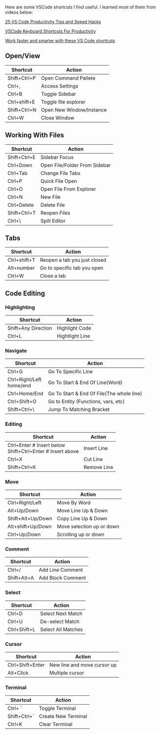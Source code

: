 Here are some VSCode shortcuts I find useful. I learned most of them from videos below:

[25 VS Code Productivity Tips and Speed Hacks](https://www.youtube.com/watch?v=ifTF3ags0XI)

[VSCode Keyboard Shortcuts For Productivity](https://www.youtube.com/watch?v=Xa5EU-qAv-I&t=94s)

[Work faster and smarter with these VS Code shortcuts](https://www.youtube.com/watch?v=qpOlG7BYJlQ)

## Open/View

| Shortcut     | Action                   |
| ------------ | ------------------------ |
| Shift+Ctrl+P | Open Command Pallete     |
| Ctrl+,       | Access Settings          |
| Ctrl+B       | Toggle Sidebar           |
| Ctrl+shift+E | Toggle file explorer     |
| Shift+Ctrl+N | Open New Window/Instance |
| Ctrl+W       | Close Window             |

## Working With Files

| Shortcut     | Action                        |
| ------------ | ----------------------------- |
| Shift+Ctrl+E | Sidebar Focus                 |
| Ctrl+Down    | Open File/Folder From Sidebar |
| Ctrl+Tab     | Change File Tabs              |
| Ctrl+P       | Quick File Open               |
| Ctrl+O       | Open File From Explorer       |
| Ctrl+N       | New File                      |
| Ctrl+Delete  | Delete File                   |
| Shift+Ctrl+T | Reopen Files                  |
| Ctrl+\       | Spilt Editor                  |

## Tabs

| Shortcut     | Action                       |
| ------------ | ---------------------------- |
| Ctrl+shift+T | Reopen a tab you just closed |
| Alt+number   | Go to specific tab you open  |
| Ctrl+W       | Close a tab                  |

## Code Editing

### Highlighting

| Shortcut            | Action          |
| ------------------- | --------------- |
| Shift+Any Direction | Highlight Code  |
| Ctrl+L              | Hightlight Line |

### Navigate

| Shortcut                     | Action                                    |
| ---------------------------- | ----------------------------------------- |
| Ctrl+G                       | Go To Specific Line                       |
| Ctrl+Right/Left<br/>home/end | Go To Start & End Of Line(Word)           |
| Ctrl+Home/End                | Go To Start & End Of File(The whole line) |
| Ctrl+Shift+O                 | Go to Entity (Functions, vars, etc)       |
| Shift+Ctrl+\                 | Jump To Matching Bracket                  |

### Editing

| Shortcut                                                     | Action      |
| ------------------------------------------------------------ | ----------- |
| Ctrl+Enter # Insert below<br/>Shift+Ctrl+Enter # Insert above | Insert Line |
| Ctrl+X                                                       | Cut Line    |
| Shift+Ctrl+K                                                 | Remove Line |

### Move

| Shortcut          | Action                    |
| ----------------- | ------------------------- |
| Ctrl+Right/Left   | Move By Word              |
| Alt+Up/Down       | Move Line Up & Down       |
| Shift+Alt+Up/Down | Copy Line Up & Down       |
| Alt+shift+Up/Down | Move selection up or down |
| Ctrl+Up/Down      | Scrolling up or down      |

### Comment

| Shortcut    | Action            |
| ----------- | ----------------- |
| Ctrl+/      | Add Line Comment  |
| Shift+Alt+A | Add Block Comment |

### Select

| Shortcut     | Action             |
| ------------ | ------------------ |
| Ctrl+D       | Select Next Match  |
| Ctrl+U       | De-select Match    |
| Ctrl+Shift+L | Select All Matches |

### Cursor

| Shortcut         | Action                      |
| ---------------- | --------------------------- |
| Ctrl+Shift+Enter | New line and move cursor up |
| Alt+Click        | Multiple cursor             |

### Terminal

| Shortcut     | Action              |
| ------------ | ------------------- |
| Ctrl+ `      | Toggle Terminal     |
| Shift+Ctrl+` | Create New Terminal |
| Ctrl+K       | Clear Terminal      |

